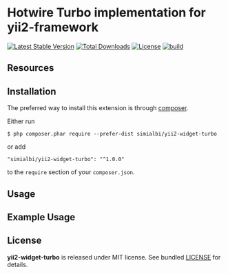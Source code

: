 # Hotwire Turbo implementation for yii2-framework

[![Latest Stable Version](https://poser.pugx.org/simialbi/yii2-widget-turbo/v/stable?format=flat-square)](https://packagist.org/packages/simialbi/yii2-widget-turbo)
[![Total Downloads](https://poser.pugx.org/simialbi/yii2-widget-turbo/downloads?format=flat-square)](https://packagist.org/packages/simialbi/yii2-widget-turbo)
[![License](https://poser.pugx.org/simialbi/yii2-widget-turbo/license?format=flat-square)](https://packagist.org/packages/simialbi/yii2-widget-turbo)
[![build](https://github.com/simialbi/yii2-widget-turbo/actions/workflows/build.yml/badge.svg)](https://github.com/simialbi/yii2-widget-turbo/actions/workflows/build.yml)

## Resources

## Installation
The preferred way to install this extension is through [composer](http://getcomposer.org/download/).

Either run

```
$ php composer.phar require --prefer-dist simialbi/yii2-widget-turbo
```

or add

```
"simialbi/yii2-widget-turbo": "^1.0.0"
```

to the `require` section of your `composer.json`.

## Usage

## Example Usage


## License

**yii2-widget-turbo** is released under MIT license. See bundled [LICENSE](LICENSE) for details.

